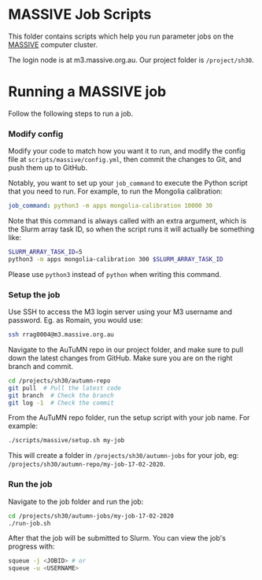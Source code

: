 # MASSIVE Job Scripts

This folder contains scripts which help you run parameter jobs on the [MASSIVE](https://www.monash.edu/research/infrastructure/platforms-pages/massive) computer cluster.

The login node is at m3.massive.org.au. Our project folder is `/project/sh30`.

# Running a MASSIVE job

Follow the following steps to run a job.

### Modify config

Modify your code to match how you want it to run, and modify the config file at `scripts/massive/config.yml`, then commit the changes to Git, and push them up to GitHub.

Notably, you want to set up your `job_command` to execute the Python script that you need to run. For example, to run the Mongolia calibration:

```yaml
job_command: python3 -m apps mongolia-calibration 10000 30
```

Note that this command is always called with an extra argument, which is the Slurm array task ID, so when the script runs it will actually be something like:

```bash
SLURM_ARRAY_TASK_ID=5
python3 -m apps mongolia-calibration 300 $SLURM_ARRAY_TASK_ID
```

Please use `python3` instead of `python` when writing this command.

### Setup the job

Use SSH to access the M3 login server using your M3 username and password. Eg. as Romain, you would use:

```bash
ssh rrag0004@m3.massive.org.au
```

Navigate to the AuTuMN repo in our project folder, and make sure to pull down the latest changes from GitHub. Make sure you are on the right branch and commit.

```bash
cd /projects/sh30/autumn-repo
git pull  # Pull the latest code
git branch  # Check the branch
git log -1  # Check the commit
```

From the AuTuMN repo folder, run the setup script with your job name. For example:

```bash
./scripts/massive/setup.sh my-job
```

This will create a folder in `/projects/sh30/autumn-jobs` for your job, eg: `/projects/sh30/autumn-repo/my-job-17-02-2020`.

### Run the job

Navigate to the job folder and run the job:

```bash
cd /projects/sh30/autumn-jobs/my-job-17-02-2020
./run-job.sh
```

After that the job will be submitted to Slurm. You can view the job's progress with:

```bash
squeue -j <JOBID> # or
squeue -u <USERNAME>
```
